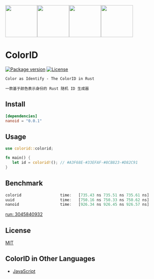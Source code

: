 <img src="https://user-images.githubusercontent.com/11075892/189526526-4a0a0049-1714-4ba4-a967-3a7f62d5e5e0.svg" width="100px" /><img src="https://user-images.githubusercontent.com/11075892/189526521-ac0f8644-4915-4feb-b371-d9b3add3cb44.svg" width="100px" /><img src="https://user-images.githubusercontent.com/11075892/189526523-4ae3ff55-6758-4bf9-93b2-fbde7a4267f2.svg" width="100px" /><img src="https://user-images.githubusercontent.com/11075892/189526525-7e69a486-a416-4fa9-a980-4e8fe9186bbc.svg" width="100px" />

# ColorID

[![Package version](https://img.shields.io/crates/v/colorid.svg)](https://crates.io/crates/colorid)
[![License](https://img.shields.io/badge/license-MIT%20License-blue.svg)](https://github.com/rustq/colorid/blob/master/LICENSE)

`Color as Identify - The ColorID in Rust`

`一款基于颜色表示身份的 Rust 随机 ID 生成器`

## Install

```toml
[dependencies]
nanoid = "0.0.1"
```

## Usage

```rust
use colorid::colorid;

fn main() {
   let id = colorid!(); // #A3F68E-#33EFAF-#8CB823-#D82C91
}
```

## Benchmark

```rust
colorid                 time:   [735.43 ns 735.51 ns 735.61 ns]
uuid                    time:   [750.16 ns 750.33 ns 750.62 ns]
nanoid                  time:   [926.34 ns 926.45 ns 926.57 ns]
```

[run: 3045840932](https://github.com/rustq/colorid/actions/runs/3045840932/jobs/4907902169)

## License

[MIT](https://opensource.org/licenses/MIT)


## ColorID in Other Languages

- [JavaScript](https://github.com/rustq/colorid.js)